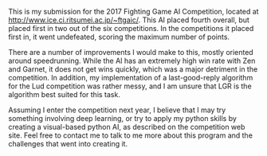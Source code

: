 This is my submission for the 2017 Fighting Game AI Competition, located at http://www.ice.ci.ritsumei.ac.jp/~ftgaic/. This AI placed fourth overall, but placed first in two out of the six competitions. In the competitions it placed first in, it went undefeated, scoring the maximum number of points.

There are a number of improvements I would make to this, mostly oriented around speedrunning. While the AI has an extremely high win rate with Zen and Garnet, it does not get wins quickly, which was a major detriment in the competition. In addition, my implementation of a last-good-reply algorithm for the Lud competition was rather messy, and I am unsure that LGR is the algorithm best suited for this task.

Assuming I enter the competition next year, I believe that I may try something involving deep learning, or try to apply my python skills by creating a visual-based python AI, as described on the competition web site. Feel free to contact me to talk to me more about this program and the challenges that went into creating it.
